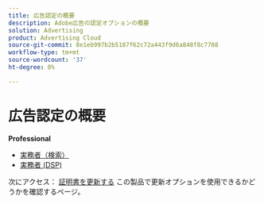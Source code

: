 ```yaml
---
title: 広告認定の概要
description: Adobe広告の認定オプションの概要
solution: Advertising
product: Advertising Cloud
source-git-commit: 8e1eb997b2b5187f62c72a443f9d6a848f8c7708
workflow-type: tm+mt
source-wordcount: '37'
ht-degree: 0%

---
```


# 広告認定の概要

**Professional**

* [実務者（検索）](/help/certifications/aac/aac-search-p-business.md) <!--AD0-E501-->
* [実務者 (DSP)](/help/certifications/aac/aac-dsp-p-business.md) <!--AD0-E502-->

次にアクセス： [証明書を更新する](/help/certifications/renew.md) この製品で更新オプションを使用できるかどうかを確認するページ。
